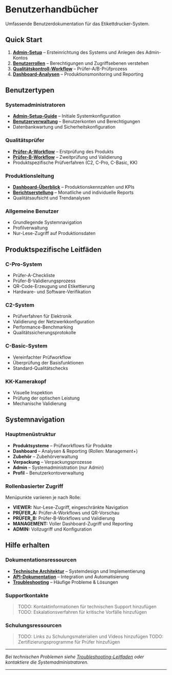 # Benutzerhandbücher

Umfassende Benutzerdokumentation für das Etikettdrucker-System.

## Quick Start

1. **[Admin-Setup](./admin-setup.md)** – Ersteinrichtung des Systems und Anlegen des Admin-Kontos
2. **[Benutzerrollen](./user-roles.md)** – Berechtigungen und Zugriffsebenen verstehen
3. **[Qualitätskontroll-Workflow](./quality-control-workflow.md)** – Prüfer-A/B-Prüfprozess
4. **[Dashboard-Analysen](./dashboard-analytics.md)** – Produktionsmonitoring und Reporting

## Benutzertypen

### Systemadministratoren

* **[Admin-Setup-Guide](./admin-setup.md)** – Initiale Systemkonfiguration
* **[Benutzerverwaltung](./user-roles.md)** – Benutzerkonten und Berechtigungen
* Datenbankwartung und Sicherheitskonfiguration

### Qualitätsprüfer

* **[Prüfer-A-Workflow](./quality-control-workflow.md#prüfer-a-process)** – Erstprüfung des Produkts
* **[Prüfer-B-Workflow](./quality-control-workflow.md#prüfer-b-process)** – Zweitprüfung und Validierung
* Produktspezifische Prüfverfahren (C2, C-Pro, C-Basic, KK)

### Produktionsleitung

* **[Dashboard-Überblick](./dashboard-analytics.md)** – Produktionskennzahlen und KPIs
* **[Berichtserstellung](./dashboard-analytics.md#reports)** – Monatliche und individuelle Reports
* Qualitätsaufsicht und Trendanalysen

### Allgemeine Benutzer

* Grundlegende Systemnavigation
* Profilverwaltung
* Nur-Lese-Zugriff auf Produktionsdaten

## Produktspezifische Leitfäden

### C-Pro-System

* Prüfer-A-Checkliste
* Prüfer-B-Validierungsprozess
* QR-Code-Erzeugung und Etikettierung
* Hardware- und Software-Verifikation

### C2-System

* Prüfverfahren für Elektronik
* Validierung der Netzwerkkonfiguration
* Performance-Benchmarking
* Qualitätssicherungsprotokolle

### C-Basic-System

* Vereinfachter Prüfworkflow
* Überprüfung der Basisfunktionen
* Standard-Qualitätschecks

### KK-Kamerakopf

* Visuelle Inspektion
* Prüfung der optischen Leistung
* Mechanische Validierung

## Systemnavigation

### Hauptmenüstruktur

* **Produktsysteme** – Prüfworkflows für Produkte
* **Dashboard** – Analysen & Reporting (Rollen: Management+)
* **Zubehör** – Zubehörverwaltung
* **Verpackung** – Verpackungsprozesse
* **Admin** – Systemadministration (nur Admin)
* **Profil** – Benutzerkontoverwaltung

### Rollenbasierter Zugriff

Menüpunkte variieren je nach Rolle:

* **VIEWER:** Nur-Lese-Zugriff, eingeschränkte Navigation
* **PRÜFER\_A:** Prüfer-A-Workflows und QR-Vorschau
* **PRÜFER\_B:** Prüfer-B-Workflows und Validierung
* **MANAGEMENT:** Voller Dashboard-Zugriff und Reporting
* **ADMIN:** Vollzugriff und Konfiguration

## Hilfe erhalten

### Dokumentationsressourcen

* **[Technische Architektur](../architecture/README.md)** – Systemdesign und Implementierung
* **[API-Dokumentation](../api/README.md)** – Integration und Automatisierung
* **[Troubleshooting](../operations/runbooks/troubleshooting.md)** – Häufige Probleme & Lösungen

### Supportkontakte

> TODO: Kontaktinformationen für technischen Support hinzufügen
> TODO: Eskalationsverfahren für kritische Vorfälle hinzufügen

### Schulungsressourcen

> TODO: Links zu Schulungsmaterialien und Videos hinzufügen
> TODO: Zertifizierungsprogramme für Prüfer hinzufügen

---

*Bei technischen Problemen siehe [Troubleshooting-Leitfaden](../operations/runbooks/troubleshooting.md) oder kontaktiere die Systemadministratoren.*

---